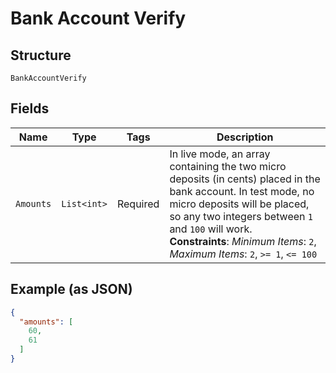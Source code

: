 
# Bank Account Verify

## Structure

`BankAccountVerify`

## Fields

| Name | Type | Tags | Description |
|  --- | --- | --- | --- |
| `Amounts` | `List<int>` | Required | In live mode, an array containing the two micro deposits (in cents) placed in the bank account. In test mode, no micro deposits will be placed, so any two integers between `1` and `100` will work.<br>**Constraints**: *Minimum Items*: `2`, *Maximum Items*: `2`, `>= 1`, `<= 100` |

## Example (as JSON)

```json
{
  "amounts": [
    60,
    61
  ]
}
```

